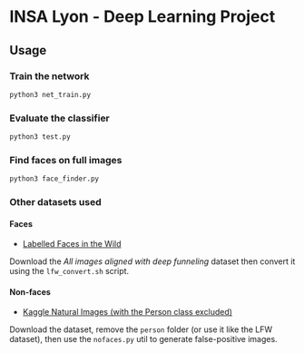 # INSA Lyon - Deep Learning Project

## Usage

### Train the network

```sh
python3 net_train.py
```

### Evaluate the classifier

```sh
python3 test.py
```

### Find faces on full images

```sh
python3 face_finder.py
```

### Other datasets used

#### Faces

-   [Labelled Faces in the Wild](http://vis-www.cs.umass.edu/lfw/#download)

Download the _All images aligned with deep funneling_ dataset then convert it using the `lfw_convert.sh` script.

#### Non-faces

-   [Kaggle Natural Images (with the Person class excluded)](https://www.kaggle.com/prasunroy/natural-images)

Download the dataset, remove the `person` folder (or use it like the LFW dataset), then use the `nofaces.py` util to generate false-positive images.
